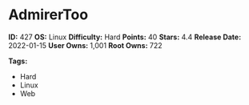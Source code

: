 # AdmirerToo

**ID:** 427
**OS:** Linux
**Difficulty:** Hard
**Points:** 40
**Stars:** 4.4
**Release Date:** 2022-01-15
**User Owns:** 1,001
**Root Owns:** 722

**Tags:**
- Hard
- Linux
- Web

